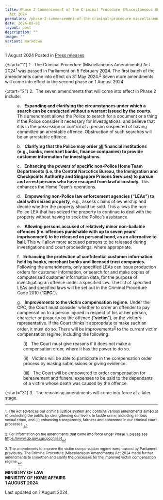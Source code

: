 ```yaml
---
title: Phase 2 Commencement of the Criminal Procedure (Miscellaneous Amendments)
  Act 2024
permalink: /phase-2-commencement-of-the-criminal-procedure-miscellaneous-amendments-act-2024/
date: 2024-08-01
layout: post
description: ""
image: ""
variant: markdown
---
```

1 August 2024 Posted in [Press releases](/news/press-releases)

{:start="1"}
1.&nbsp; The Criminal Procedure (Miscellaneous Amendments) Act 2024<sup><a href="#fn1" id="ref1">1</a></sup> was passed in Parliament on 5 February 2024. The first batch of the amendments came into effect on 31 May 2024.<sup><a href="#fn2" id="ref2">2</a></sup> Seven more amendments will come into effect in the second phase on 1 August 2024.

{:start="2"}
2.&nbsp; The seven amendments that will come into effect in Phase 2 include:

<p style="margin-left: 40px">
a. &nbsp; <b>Expanding and clarifying the circumstances under which a search can be conducted without a warrant issued by the courts.</b> This amendment allows the Police to search for a document or a thing if the Police consider it necessary for investigations, and believe that it is in the possession or control of a person suspected of having committed an arrestable offence. Obstruction of such searches will be an arrestable offence.</p>

<p style="margin-left: 40px">
	b. &nbsp; <b>Clarifying that the Police may order <u>all</u> financial institutions (e.g., banks, merchant banks, finance companies) to provide customer information for investigations.</b></p>

<p style="margin-left: 40px">
c. &nbsp; <b>Enhancing the powers of specific non-Police Home Team Departments (i.e. the Central Narcotics Bureau, the Immigration and Checkpoints Authority and Singapore Prisons Services) to pursue and arrest persons who have escaped from lawful custody.</b> This enhances the Home Team’s operations.</p>

<p style="margin-left: 40px">
d. &nbsp; <b>Empowering non-Police law enforcement agencies (“LEAs”) to deal with seized property</b>, e.g., assess claims of ownership and decide whether the property should be sold. This allows the non-Police LEA that has seized the property to continue to deal with the property without having to seek the Police’s assistance.</p>

<p style="margin-left: 40px">
e. &nbsp; <b>Allowing persons accused of relatively minor non-bailable offences (i.e. offences punishable with up to seven years’ imprisonment) to be released on personal bond, as an alternative to bail.</b> This will allow more accused persons to be released during investigations and court proceedings, where appropriate.</p>

<p style="margin-left: 40px">
f. &nbsp; <b>Enhancing the protection of confidential customer information held by banks, merchant banks and licensed trust companies.</b> Following the amendments, only specified LEAs can issue production orders for customer information, or search for and make copies of computerised customer information data, for the purpose of investigating an offence under a specified law. The list of specified LEAs and specified laws will be set out in the Criminal Procedure Code 2010 (“<b>CPC</b>”).</p>

<p style="margin-left: 40px">
g. &nbsp; <b>Improvements to the victim compensation regime.</b> Under the CPC, the Court must consider whether to order an offender to pay compensation to a person injured in respect of his or her person, character or property by the offence (“<b>victim</b>”), or the victim’s representative. If the Court thinks it appropriate to make such an order, it must do so. There will be improvements<sup><a href="#fn3" id="ref3">3</a></sup> to the current victim compensation regime, including the following:</p>

<p style="margin-left: 60px">
(i) &nbsp; The Court must give reasons if it does not make a compensation order, where it has the power to do so.</p>

<p style="margin-left: 60px">
(ii) &nbsp; Victims will be able to participate in the compensation order process by making submissions or giving evidence.</p>

<p style="margin-left: 60px">
(iii) &nbsp; The Court will be empowered to order compensation for bereavement and funeral expenses to be paid to the dependants of a victim whose death was caused by the offence.</p>

{:start="3"}
3.&nbsp; The remaining amendments will come into force at a later stage.

* * *
<p><sup id="fn1">1. The Act advances our criminal justice system and contains various amendments aimed at (i) protecting the public by strengthening our levers to tackle crime, including serious sexual crime, and (ii) enhancing transparency, fairness and coherence in our criminal court processes.</sup><a href="#ref1" title="Jump back to footnote 1 in the text." style="font-size: 12px">↩</a></p>
<p><sup id="fn2">2. For information on the amendments that came into force under Phase 1, please see <a href="https://www.go.gov.sg/cpcphase1">https://www.go.gov.sg/cpcphase1</a></sup><a href="#ref2" title="Jump back to footnote 2 in the text." style="font-size: 12px">↩</a></p>
<p><sup id="fn3">3. The amendments to improve the victim compensation regime were passed by Parliament previously. The Criminal Procedure (Miscellaneous Amendments) Act 2024 made further amendments to smoothen and clarify the processes for the improved victim compensation regime.</sup><a href="#ref3" title="Jump back to footnote 3 in the text." style="font-size: 12px">↩</a></p>

<b>MINISTRY OF LAW</b>
<br><b>MINISTRY OF HOME AFFAIRS</b>
<br><b>1 AUGUST 2024</b>

<p></p><p class="right-side-updated">Last updated on 1 August 2024</p>